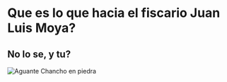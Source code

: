 # Que es lo que hacia el fiscario Juan Luis Moya?
## No lo se, y tu?
![Aguante Chancho en piedra](https://external-content.duckduckgo.com/iu/?u=https%3A%2F%2Fwww.rockandpop.cl%2Fwp-content%2Fuploads%2F2019%2F07%2Fchancho-en-piedra-3.jpg&f=1&nofb=1&ipt=886735cff4cd4edb2e2f3ffc5f569b5518afcb009b1127c3244672ebb23a44fc&ipo=images)
